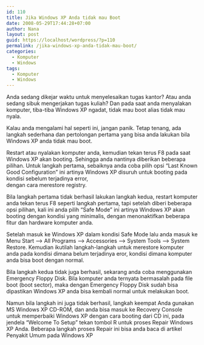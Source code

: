 ```yaml
---
id: 110
title: Jika Windows XP Anda tidak mau Boot
date: 2008-05-29T17:44:28+07:00
author: Nana
layout: post
guid: https://localhost/wordpress/?p=110
permalink: /jika-windows-xp-anda-tidak-mau-boot/
categories:
  - Komputer
  - Windows
tags:
  - Komputer
  - Windows
---
```

Anda sedang dikejar waktu untuk menyelesaikan tugas kantor? Atau anda sedang sibuk mengerjakan tugas kuliah? Dan pada saat anda menyalakan komputer, tiba-tiba Windows XP ngadat, tidak mau boot alias tidak mau nyala.

Kalau anda mengalami hal seperti ini, jangan panik. Tetap tenang, ada langkah sederhana dan pertolongan pertama yang bisa anda lakukan bila Windows XP anda tidak mau boot.

Restart atau nyalakan komputer anda, kemudian tekan terus F8 pada saat Windows XP akan booting. Sehingga anda nantinya diberikan beberapa pilihan. Untuk langkah pertama, sebaiknya anda coba pilih opsi “Last Known Good Configuration” ini artinya Windows XP disuruh untuk booting pada kondisi sebelum terjadinya error,  
dengan cara merestore registry.

Bila langkah pertama tidak berhasil lakukan langkah kedua, restart komputer anda tekan terus F8 seperti langkah pertama, tapi setelah diberi beberapa opsi pilihan, kali ini anda pilih “Safe Mode” ini artinya Windows XP akan booting dengan kondisi yang minimalis, dengan menonaktifkan beberapa fitur dan hardware komputer anda.

Setelah masuk ke Windows XP dalam kondisi Safe Mode lalu anda masuk ke Menu Start &#8211;> All Programs &#8211;> Accessories &#8211;> System Tools &#8211;> System Restore. Kemudian ikutilah langkah-langkah untuk merestore komputer anda pada kondisi dimana belum terjadinya eror, kondisi dimana komputer anda bisa boot dengan normal.

Bila langkah kedua tidak juga berhasil, sekarang anda coba menggunakan Emergency Floppy Disk. Bila komputer anda ternyata bermasalah pada file boot (boot sector), maka dengan Emergency Floppy Disk sudah bisa dipastikan Windows XP anda bisa kembali normal untuk melakukan boot.

Namun bila langkah ini juga tidak berhasil, langkah keempat Anda gunakan MS Windows XP CD-ROM, dan anda bisa masuk ke Recovery Console untuk memperbaiki Windows XP dengan cara booting dari CD ini, pada jendela “Welcome To Setup” tekan tombol R untuk proses Repair Windows XP Anda. Beberapa langkah proses Repair ini bisa anda baca di artikel Penyakit Umum pada Windows XP